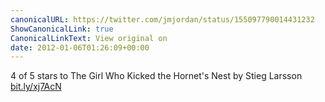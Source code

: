 ```yaml
---
canonicalURL: https://twitter.com/jmjordan/status/155097790014431232
ShowCanonicalLink: true
CanonicalLinkText: View original on
date: 2012-01-06T01:26:09+00:00
---
```

4 of 5 stars to The Girl Who Kicked the Hornet's Nest by Stieg Larsson [bit.ly/xj7AcN](http://bit.ly/xj7AcN)